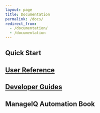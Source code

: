 ```yaml
---
layout: page
title: Documentation
permalink: /docs/
redirect_from:
  - /documentation/
  - /documentation
---
```


## Quick Start

## [User Reference](reference)

## [Developer Guides](guides)

## ManageIQ Automation Book

